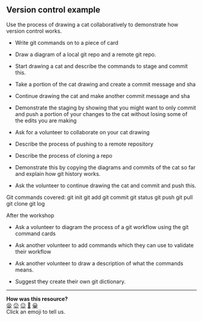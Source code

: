 ## Version control example

Use the process of drawing a cat collaboratively to demonstrate how version control
works. 

* Write git commands on to a piece of card

* Draw a diagram of a local git repo and a remote git repo.

* Start drawing a cat and describe the commands to stage and commit this.

* Take a portion of the cat drawing and create a commit message and sha

* Continue drawing the cat and make another commit message and sha

* Demonstrate the staging by showing that you might want to only commit and
push a portion of your changes to the cat without losing some of the edits you
are making

* Ask for a volunteer to collaborate on your cat drawing

* Describe the process of pushing to a remote repository

* Describe the process of cloning a repo

* Demonstrate this by copying the diagrams and commits of the cat so far
and explain how git history works.

* Ask the volunteer to continue drawing the cat and commit and push this.


Git commands covered:
git init
git add
git commit
git status
git push
git pull
git clone
git log


After the workshop
* Ask a volunteer to diagram the process of a git workflow using the git
command cards

* Ask another volunteer to add commands which they can use to validate
their workflow

* Ask another volunteer to draw a description of what the commands means.

* Suggest they create their own git dictionary.

<!-- BEGIN GENERATED SECTION DO NOT EDIT -->

---

**How was this resource?**  
[😫](https://airtable.com/shrUJ3t7KLMqVRFKR?prefill_Repository=skills-workshops&prefill_File=week-1/git_and_research/cat-example.md&prefill_Sentiment=😫) [😕](https://airtable.com/shrUJ3t7KLMqVRFKR?prefill_Repository=skills-workshops&prefill_File=week-1/git_and_research/cat-example.md&prefill_Sentiment=😕) [😐](https://airtable.com/shrUJ3t7KLMqVRFKR?prefill_Repository=skills-workshops&prefill_File=week-1/git_and_research/cat-example.md&prefill_Sentiment=😐) [🙂](https://airtable.com/shrUJ3t7KLMqVRFKR?prefill_Repository=skills-workshops&prefill_File=week-1/git_and_research/cat-example.md&prefill_Sentiment=🙂) [😀](https://airtable.com/shrUJ3t7KLMqVRFKR?prefill_Repository=skills-workshops&prefill_File=week-1/git_and_research/cat-example.md&prefill_Sentiment=😀)  
Click an emoji to tell us.

<!-- END GENERATED SECTION DO NOT EDIT -->
